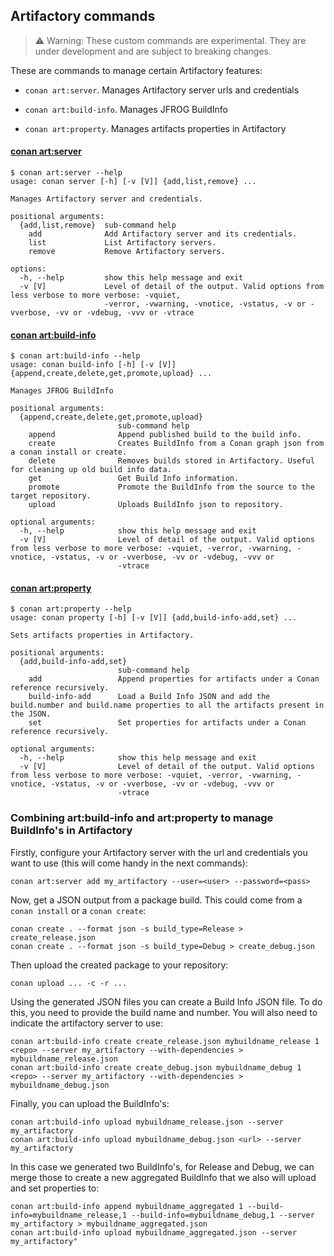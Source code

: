 ## Artifactory commands

> ⚠️ Warning: These custom commands are experimental. They are under development and are subject to breaking changes.

These are commands to manage certain Artifactory features:

- ``conan art:server``. Manages Artifactory server urls and credentials

- ``conan art:build-info``. Manages JFROG BuildInfo

- ``conan art:property``. Manages artifacts properties in Artifactory

#### [conan art:server](cmd_server.py)

```
$ conan art:server --help
usage: conan server [-h] [-v [V]] {add,list,remove} ...

Manages Artifactory server and credentials.

positional arguments:
  {add,list,remove}  sub-command help
    add              Add Artifactory server and its credentials.
    list             List Artifactory servers.
    remove           Remove Artifactory servers.

options:
  -h, --help         show this help message and exit
  -v [V]             Level of detail of the output. Valid options from less verbose to more verbose: -vquiet,
                     -verror, -vwarning, -vnotice, -vstatus, -v or -vverbose, -vv or -vdebug, -vvv or -vtrace
```

#### [conan art:build-info](cmd_build_info.py)

```
$ conan art:build-info --help
usage: conan build-info [-h] [-v [V]] {append,create,delete,get,promote,upload} ...

Manages JFROG BuildInfo

positional arguments:
  {append,create,delete,get,promote,upload}
                        sub-command help
    append              Append published build to the build info.
    create              Creates BuildInfo from a Conan graph json from a conan install or create.
    delete              Removes builds stored in Artifactory. Useful for cleaning up old build info data.
    get                 Get Build Info information.
    promote             Promote the BuildInfo from the source to the target repository.
    upload              Uploads BuildInfo json to repository.

optional arguments:
  -h, --help            show this help message and exit
  -v [V]                Level of detail of the output. Valid options from less verbose to more verbose: -vquiet, -verror, -vwarning, -vnotice, -vstatus, -v or -vverbose, -vv or -vdebug, -vvv or
                        -vtrace
```

#### [conan art:property](cmd_property.py)

```
$ conan art:property --help  
usage: conan property [-h] [-v [V]] {add,build-info-add,set} ...

Sets artifacts properties in Artifactory.

positional arguments:
  {add,build-info-add,set}
                        sub-command help
    add                 Append properties for artifacts under a Conan reference recursively.
    build-info-add      Load a Build Info JSON and add the build.number and build.name properties to all the artifacts present in the JSON.
    set                 Set properties for artifacts under a Conan reference recursively.

optional arguments:
  -h, --help            show this help message and exit
  -v [V]                Level of detail of the output. Valid options from less verbose to more verbose: -vquiet, -verror, -vwarning, -vnotice, -vstatus, -v or -vverbose, -vv or -vdebug, -vvv or
                        -vtrace
```

### Combining art:build-info and art:property to manage BuildInfo's in Artifactory

Firstly, configure your Artifactory server with the url and credentials you want to use (this will come handy in the next commands):

```
conan art:server add my_artifactory --user=<user> --password=<pass>
```

Now, get a JSON output from a package build. This could come from a ``conan install`` or a ``conan create``:

```
conan create . --format json -s build_type=Release > create_release.json
conan create . --format json -s build_type=Debug > create_debug.json
```

Then upload the created package to your repository:

```
conan upload ... -c -r ...
```

Using the generated JSON files you can create a Build Info JSON file. To do this, you need to provide the build
name and number. You will also need to indicate the artifactory server to use:

```
conan art:build-info create create_release.json mybuildname_release 1 <repo> --server my_artifactory --with-dependencies > mybuildname_release.json
conan art:build-info create create_debug.json mybuildname_debug 1 <repo> --server my_artifactory --with-dependencies > mybuildname_debug.json
```

Finally, you can upload the BuildInfo's:

```
conan art:build-info upload mybuildname_release.json --server my_artifactory
conan art:build-info upload mybuildname_debug.json <url> --server my_artifactory
```

In this case we generated two BuildInfo's, for Release and Debug, we can merge those to
create a new aggregated BuildInfo that we also will upload and set properties to:

```
conan art:build-info append mybuildname_aggregated 1 --build-info=mybuildname_release,1 --build-info=mybuildname_debug,1 --server my_artifactory > mybuildname_aggregated.json
conan art:build-info upload mybuildname_aggregated.json --server my_artifactory"
```
